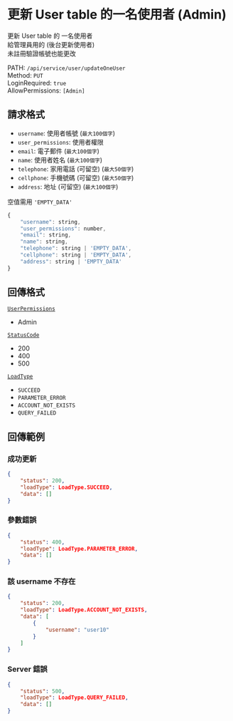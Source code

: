 # 更新 User table 的一名使用者 (Admin)

更新 User table 的 一名使用者  
給管理員用的 (後台更新使用者)  
未註冊驗證帳號也能更改  

PATH: `/api/service/user/updateOneUser`  
Method: `PUT`  
LoginRequired: `true`  
AllowPermissions: `[Admin]`  


## 請求格式
* `username`: 使用者帳號 (`最大100個字`)
* `user_permissions`: 使用者權限
* `email`: 電子郵件 (`最大100個字`)
* `name`: 使用者姓名 (`最大100個字`)
* `telephone`: 家用電話 (可留空) (`最大50個字`)
* `cellphone`: 手機號碼 (可留空) (`最大50個字`)
* `address`: 地址 (可留空) (`最大100個字`)

空值需用 `'EMPTY_DATA'`  

```js
{
    "username": string,
    "user_permissions": number,
    "email": string,
    "name": string,
    "telephone": string | 'EMPTY_DATA',
    "cellphone": string | 'EMPTY_DATA',
    "address": string | 'EMPTY_DATA'
}
```


## 回傳格式
[`UserPermissions`](../../types.md#userpermissions)  
* Admin

[`StatusCode`](../../types.md#statuscode)  
* 200
* 400
* 500

[`LoadType`](../../types.md#loadtype)  
* `SUCCEED`
* `PARAMETER_ERROR`
* `ACCOUNT_NOT_EXISTS`
* `QUERY_FAILED`


## 回傳範例
### 成功更新
```json
{
    "status": 200,
    "loadType": LoadType.SUCCEED,
    "data": []
}
```

### 參數錯誤
```json
{
    "status": 400,
    "loadType": LoadType.PARAMETER_ERROR,
    "data": []
}
```

### 該 username 不存在
```json
{
    "status": 200,
    "loadType": LoadType.ACCOUNT_NOT_EXISTS,
    "data": [
        {
            "username": "user10"
        }
    ]
}
```

### Server 錯誤  
```json
{
    "status": 500,
    "loadType": LoadType.QUERY_FAILED,
    "data": []
}
```
